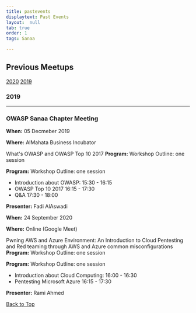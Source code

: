 ```yaml
---
title: pastevents
displaytext: Past Events
layout:  null
tab: true
order: 1
tags: Sanaa

---
```


## Previous Meetups ##

[2020](#2020)   [2019](#2019)

### 2019 ###
---

### OWASP Sanaa Chapter Meeting ###

**When:** 05 Decmeber 2019

**Where:** AlMahata Business Incubator

What's OWASP and OWASP Top 10 2017
**Program:**
Workshop Outline: one session

**Program:**
Workshop Outline: one session

- Introduction about OWASP:              15:30 - 16:15
- OWASP Top 10 2017   16:15 - 17:30
- Q&A 17:30 - 18:00

**Presenter:**
Fadi AlAswadi

**When:** 24 September 2020

**Where:** Online (Google Meet)

Pwning AWS and Azure Environment: An Introduction to Cloud Pentesting and Red teaming  through AWS and Azure common  misconfigurations
**Program:**
Workshop Outline: one session

**Program:**
Workshop Outline: one session

- Introduction about Cloud Computing:              16:00 - 16:30
- Pentesting Microsoft Azure   16:15 - 17:30

**Presenter:**
Rami Ahmed

[Back to Top](#past-events)
